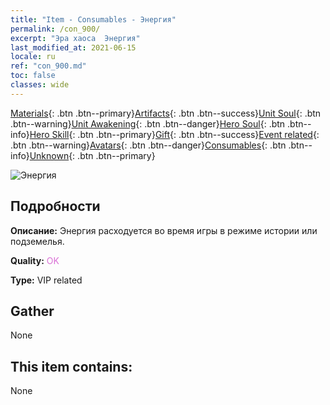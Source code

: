 ```yaml
---
title: "Item - Consumables - Энергия"
permalink: /con_900/
excerpt: "Эра хаоса  Энергия"
last_modified_at: 2021-06-15
locale: ru
ref: "con_900.md"
toc: false
classes: wide
---
```

 [Materials](/ItemsRU/){: .btn .btn--primary}[Artifacts](/ItemsRU/Artifacts/){: .btn .btn--success}[Unit Soul](/ItemsRU/UnitSoul/){: .btn .btn--warning}[Unit Awakening](/ItemsRU/UnitAwakening/){: .btn .btn--danger}[Hero Soul](/ItemsRU/HeroSoul/){: .btn .btn--info}[Hero Skill](/ItemsRU/HeroSkill/){: .btn .btn--primary}[Gift](/ItemsRU/Gift/){: .btn .btn--success}[Event related](/ItemsRU/Events/){: .btn .btn--warning}[Avatars](/ItemsRU/Avatars/){: .btn .btn--danger}[Consumables](/ItemsRU/Consumables/){: .btn .btn--info}[Unknown](/ItemsRU/Unknown/){: .btn .btn--primary}

 ![Энергия](/images/t/i_104.png)

## Подробности
 **Описание:** Энергия расходуется во время игры в режиме истории или подземелья.

 **Quality:** <span style="color: #DA70D6">OK</span>

 **Type:** VIP related

## Gather

  None

## This item contains:

  None

